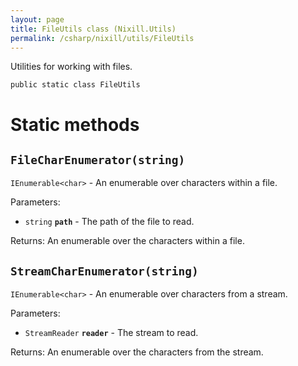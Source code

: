 ```yaml
---
layout: page
title: FileUtils class (Nixill.Utils)
permalink: /csharp/nixill/utils/FileUtils
---
```


Utilities for working with files.

`public static class FileUtils`

# Static methods
## `FileCharEnumerator(string)`
`IEnumerable<char>` - An enumerable over characters within a file.

Parameters:
- `string` **`path`** - The path of the file to read.

Returns: An enumerable over the characters within a file.

## `StreamCharEnumerator(string)`
`IEnumerable<char>` - An enumerable over characters from a stream.

Parameters:
- `StreamReader` **`reader`** - The stream to read.

Returns: An enumerable over the characters from the stream.
